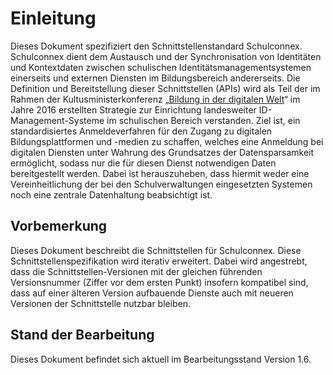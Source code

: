 # Einleitung

Dieses Dokument spezifiziert den Schnittstellenstandard Schulconnex. Schulconnex dient dem
Austausch und der Synchronisation von Identitäten und Kontextdaten zwischen schulischen
Identitätsmanagementsystemen einerseits und externen Diensten im Bildungsbereich andererseits.
Die Definition und Bereitstellung dieser Schnittstellen (APIs) wird als Teil der im Rahmen der
Kultusministerkonferenz „[Bildung in der digitalen Welt][1]“ im Jahre 2016 erstellten
Strategie zur Einrichtung landesweiter ID-Management-Systeme im schulischen Bereich
verstanden. Ziel ist, ein standardisiertes Anmeldeverfahren für den Zugang zu digitalen
Bildungsplattformen und -medien zu schaffen, welches eine Anmeldung bei digitalen Diensten
unter Wahrung des Grundsatzes der Datensparsamkeit ermöglicht, sodass nur die für diesen
Dienst notwendigen Daten bereitgestellt werden. Dabei ist herauszuheben, dass hiermit weder
eine Vereinheitlichung der bei den Schulverwaltungen eingesetzten Systemen noch eine zentrale
Datenhaltung beabsichtigt ist.

[1]: https://www.kmk.org/themen/bildung-in-der-digitalen-welt/strategie-bildung-in-der-digitalen-welt.html

## Vorbemerkung

Dieses Dokument beschreibt die Schnittstellen für Schulconnex. Diese Schnittstellenspezifikation
wird iterativ erweitert. Dabei wird angestrebt, dass die Schnittstellen-Versionen mit der
gleichen führenden Versionsnummer (Ziffer vor dem ersten Punkt) insofern kompatibel sind,
dass auf einer älteren Version aufbauende Dienste auch mit neueren Versionen der Schnittstelle
nutzbar bleiben.

## Stand der Bearbeitung

Dieses Dokument befindet sich aktuell im Bearbeitungsstand Version 1.6.
